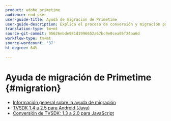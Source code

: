 ```yaml
---
product: adobe primetime
audience: end-user
user-guide-title: Ayuda de migración de Primetime
user-guide-description: Explica el proceso de conversión y migración para pasar de su grupo de TVSDK de Primetime existente al grupo de próxima generación.
translation-type: tm+mt
source-git-commit: 95626ebde981d1996652a67bc9e0cea05f24aa6d
workflow-type: tm+mt
source-wordcount: '37'
ht-degree: 64%

---
```



# Ayuda de migración de Primetime  {#migration}

+ [Información general sobre la ayuda de migración](home.md)
+ [TVSDK 1.4 a 2.5 para Android (Java)](tvsdk-14-25-android.md)
+ [Conversión de TVSDK: 1.3 a 2.0 para JavaScript](tvsdk-13-to-20-for-javascript.md)
